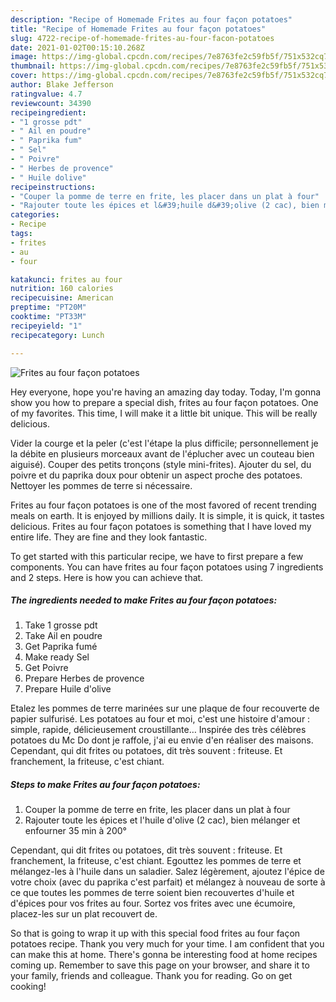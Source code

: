 ```yaml
---
description: "Recipe of Homemade Frites au four façon potatoes"
title: "Recipe of Homemade Frites au four façon potatoes"
slug: 4722-recipe-of-homemade-frites-au-four-facon-potatoes
date: 2021-01-02T00:15:10.268Z
image: https://img-global.cpcdn.com/recipes/7e8763fe2c59fb5f/751x532cq70/frites-au-four-facon-potatoes-photo-principale-de-la-recette.jpg
thumbnail: https://img-global.cpcdn.com/recipes/7e8763fe2c59fb5f/751x532cq70/frites-au-four-facon-potatoes-photo-principale-de-la-recette.jpg
cover: https://img-global.cpcdn.com/recipes/7e8763fe2c59fb5f/751x532cq70/frites-au-four-facon-potatoes-photo-principale-de-la-recette.jpg
author: Blake Jefferson
ratingvalue: 4.7
reviewcount: 34390
recipeingredient:
- "1 grosse pdt"
- " Ail en poudre"
- " Paprika fum"
- " Sel"
- " Poivre"
- " Herbes de provence"
- " Huile dolive"
recipeinstructions:
- "Couper la pomme de terre en frite, les placer dans un plat à four"
- "Rajouter toute les épices et l&#39;huile d&#39;olive (2 cac), bien mélanger et enfourner 35 min à 200°"
categories:
- Recipe
tags:
- frites
- au
- four

katakunci: frites au four 
nutrition: 160 calories
recipecuisine: American
preptime: "PT20M"
cooktime: "PT33M"
recipeyield: "1"
recipecategory: Lunch

---
```



![Frites au four façon potatoes](https://img-global.cpcdn.com/recipes/7e8763fe2c59fb5f/751x532cq70/frites-au-four-facon-potatoes-photo-principale-de-la-recette.jpg)

Hey everyone, hope you're having an amazing day today. Today, I'm gonna show you how to prepare a special dish, frites au four façon potatoes. One of my favorites. This time, I will make it a little bit unique. This will be really delicious.

Vider la courge et la peler (c&#39;est l&#39;étape la plus difficile; personnellement je la débite en plusieurs morceaux avant de l&#39;éplucher avec un couteau bien aiguisé). Couper des petits tronçons (style mini-frites). Ajouter du sel, du poivre et du paprika doux pour obtenir un aspect proche des potatoes. Nettoyer les pommes de terre si nécessaire.

Frites au four façon potatoes is one of the most favored of recent trending meals on earth. It is enjoyed by millions daily. It is simple, it is quick, it tastes delicious. Frites au four façon potatoes is something that I have loved my entire life. They are fine and they look fantastic.


To get started with this particular recipe, we have to first prepare a few components. You can have frites au four façon potatoes using 7 ingredients and 2 steps. Here is how you can achieve that.

<!--inarticleads1-->

##### The ingredients needed to make Frites au four façon potatoes:

1. Take 1 grosse pdt
1. Take  Ail en poudre
1. Get  Paprika fumé
1. Make ready  Sel
1. Get  Poivre
1. Prepare  Herbes de provence
1. Prepare  Huile d&#39;olive


Etalez les pommes de terre marinées sur une plaque de four recouverte de papier sulfurisé. Les potatoes au four et moi, c&#39;est une histoire d&#39;amour : simple, rapide, délicieusement croustillante… Inspirée des très célèbres potatoes du Mc Do dont je raffole, j&#39;ai eu envie d&#39;en réaliser des maisons. Cependant, qui dit frites ou potatoes, dit très souvent : friteuse. Et franchement, la friteuse, c&#39;est chiant. 

<!--inarticleads2-->

##### Steps to make Frites au four façon potatoes:

1. Couper la pomme de terre en frite, les placer dans un plat à four
1. Rajouter toute les épices et l&#39;huile d&#39;olive (2 cac), bien mélanger et enfourner 35 min à 200°


Cependant, qui dit frites ou potatoes, dit très souvent : friteuse. Et franchement, la friteuse, c&#39;est chiant. Egouttez les pommes de terre et mélangez-les à l&#39;huile dans un saladier. Salez légèrement, ajoutez l&#39;épice de votre choix (avec du paprika c&#39;est parfait) et mélangez à nouveau de sorte à ce que toutes les pommes de terre soient bien recouvertes d&#39;huile et d&#39;épices pour vos frites au four. Sortez vos frites avec une écumoire, placez-les sur un plat recouvert de. 

So that is going to wrap it up with this special food frites au four façon potatoes recipe. Thank you very much for your time. I am confident that you can make this at home. There's gonna be interesting food at home recipes coming up. Remember to save this page on your browser, and share it to your family, friends and colleague. Thank you for reading. Go on get cooking!
